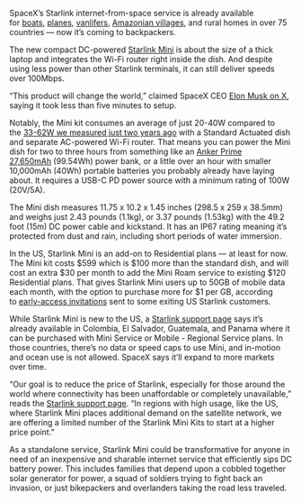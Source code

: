 SpaceX’s Starlink internet-from-space service is already available for [boats](/2022/7/8/23199866/starlink-maritime-water-price-speed), [planes](/2022/10/19/23412393/starlink-aviation-spacex-satellite-internet-airplanes), [vanlifers](/23181342/starlink-rv-review-trees-rain-speed-latency), [Amazonian villages](/2024/6/3/24170270/progress), and rural homes in over 75 countries — now it’s coming to backpackers.

The new compact DC-powered [Starlink Mini](https://www.starlink.com/specifications?spec=5) is about the size of a thick laptop and integrates the Wi-Fi router right inside the dish. And despite using less power than other Starlink terminals, it can still deliver speeds over 100Mbps.

“This product will change the world,” claimed SpaceX CEO [Elon Musk on X](https://twitter.com/elonmusk/status/1802567759835844838?s=61&t=TTO6KBZaVyyctoXHNSisAQ), saying it took less than five minutes to setup.

Notably, the Mini kit consumes an average of just 20-40W compared to the [33-62W we measured just two years ago](/23181342/starlink-rv-review-trees-rain-speed-latency) with a Standard Actuated dish and separate AC-powered Wi-Fi router. That means you can power the Mini dish for two to three hours from something like an [Anker Prime 27,650mAh](/2024/6/20/24182460/anker-prime-27650mah-250w-portable-charger-power-bank-deal-sale) (99.54Wh) power bank, or a little over an hour with smaller 10,000mAh (40Wh) portable batteries you probably already have laying about. It requires a USB-C PD power source with a minimum rating of 100W (20V/5A). 

The Mini dish measures 11.75 x 10.2 x 1.45 inches (298.5 x 259 x 38.5mm) and weighs just 2.43 pounds (1.1kg), or 3.37 pounds (1.53kg) with the 49.2 foot (15m) DC power cable and kickstand. It has an IP67 rating meaning it’s protected from dust and rain, including short periods of water immersion.

In the US, Starlink Mini is an add-on to Residential plans — at least for now. The Mini kit costs $599 which is $100 more than the standard dish, and will cost an extra $30 per month to add the Mini Roam service to existing $120 Residential plans. That gives Starlink Mini users up to 50GB of mobile data each month, with the option to purchase more for $1 per GB, according to [early-access invitations](https://x.com/SawyerMerritt/status/1803586964047929500) sent to some exiting US Starlink customers. 

While Starlink Mini is new to the US, a [Starlink support page](https://support.starlink.com/?topic=c086c0c8-78b7-421e-20b9-40f0084d1926) says it’s already available in Colombia, El Salvador, Guatemala, and Panama where it can be purchased with Mini Service or Mobile - Regional Service plans. In those countries, there’s no data or speed caps to use Mini, and in-motion and ocean use is not allowed. SpaceX says it’ll expand to more markets over time.

“Our goal is to reduce the price of Starlink, especially for those around the world where connectivity has been unaffordable or completely unavailable,” reads the [Starlink support page](https://support.starlink.com/?topic=c086c0c8-78b7-421e-20b9-40f0084d1926). “In regions with high usage, like the US, where Starlink Mini places additional demand on the satellite network, we are offering a limited number of the Starlink Mini Kits to start at a higher price point.”

As a standalone service, Starlink Mini could be transformative for anyone in need of an inexpensive and sharable internet service that efficiently sips DC battery power. This includes families that depend upon a cobbled together solar generator for power, a squad of soldiers trying to fight back an invasion, or just bikepackers and overlanders taking the road less traveled.
